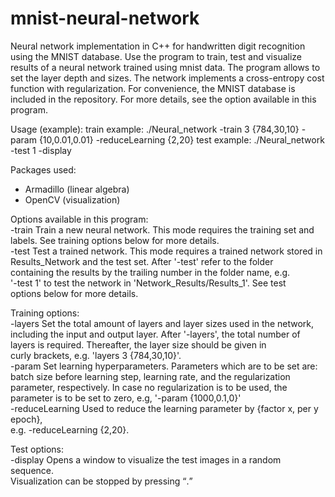 # mnist-neural-network
Neural network implementation in C++ for handwritten digit recognition using the MNIST database. Use the program to train, test and visualize results of a neural network trained using mnist data. The program allows to set the layer depth and sizes. The network implements a cross-entropy cost function with regularization. For convenience, the MNIST database is included in the repository. For more details, see the option available in this program.

Usage (example):
train example:  ./Neural_network -train 3 {784,30,10} -param {10,0.01,0.01} -reduceLearning {2,20}
test example:   ./Neural_network -test 1 -display

Packages used:
- Armadillo (linear algebra)
- OpenCV (visualization)

Options available in this program:                                                          
  -train			Train a new neural network. This mode requires the training set and     
				labels. See training options below for more details.                    
  -test				Test a trained network. This mode requires a trained network stored in  
				Results_Network and the test set. After '-test' refer to the folder     
				containing the results by the trailing number in the folder name, e.g.  
				'-test 1' to test the network in 'Network_Results/Results_1'. See test  
				options below for more details.
                                        
Training options:                                                                           
  -layers			Set the total amount of layers and layer sizes used in the network,     
				including the input and output layer. After '-layers', the total number 
				of layers is required. Thereafter, the layer size should be given in    
				curly brackets, e.g. 'layers 3 {784,30,10}'.                            
  -param			Set learning hyperparameters. Parameters which are to be set are: batch 
				size before learning step, learning rate, and the regularization        
				parameter, respectively. In case no regularization is to be used, the   
				parameter is to be set to zero, e.g, '-param {1000,0.1,0}'              
  -reduceLearning		Used to reduce the learning parameter by {factor x, per y epoch},       
				e.g. -reduceLearning {2,20}.
                                           
Test options:                                                                               
  -display			Opens a window to visualize the test images in a random sequence.       
				Visualization can be stopped by pressing <q>.     


